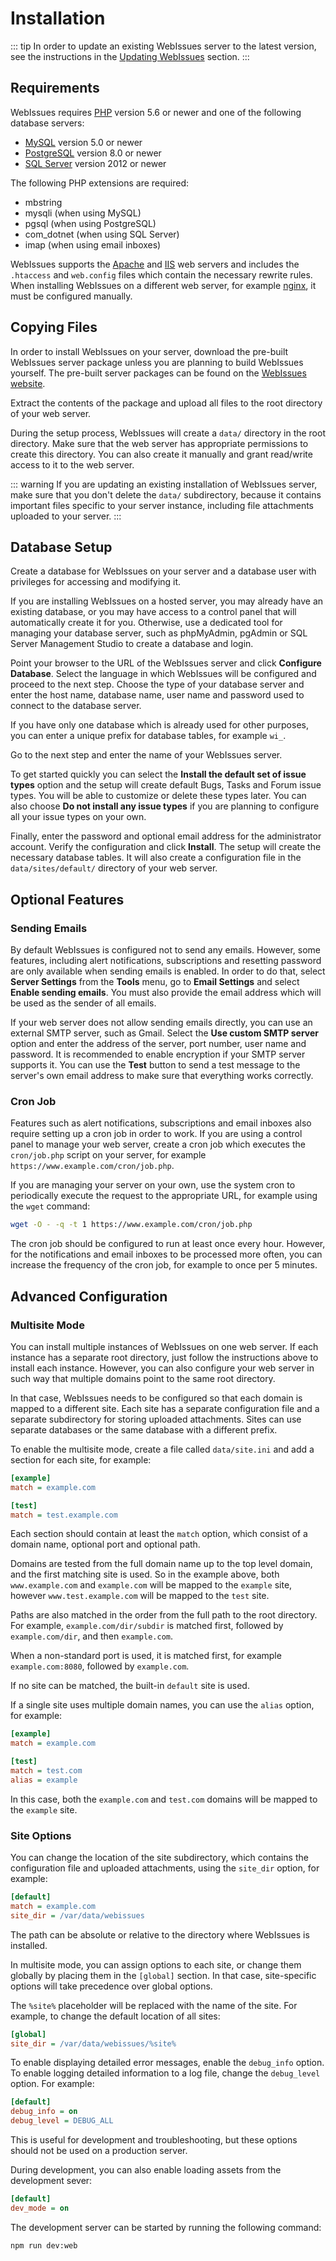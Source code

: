 # Installation

::: tip
In order to update an existing WebIssues server to the latest version, see the instructions in the [Updating WebIssues](./system-administration.md#updating-webissues) section.
:::

## Requirements

WebIssues requires [PHP](https://www.php.net/) version 5.6 or newer and one of the following database servers:
* [MySQL](https://www.mysql.com/) version 5.0 or newer
* [PostgreSQL](https://www.postgresql.org/) version 8.0 or newer
* [SQL Server](https://www.microsoft.com/sql-server) version 2012 or newer

The following PHP extensions are required:

* mbstring
* mysqli (when using MySQL)
* pgsql (when using PostgreSQL)
* com_dotnet (when using SQL Server)
* imap (when using email inboxes)

WebIssues supports the [Apache](https://httpd.apache.org/) and [IIS](https://www.iis.net/) web servers and includes the `.htaccess` and `web.config` files which contain the necessary rewrite rules. When installing WebIssues on a different web server, for example [nginx](https://nginx.org/), it must be configured manually.

## Copying Files

In order to install WebIssues on your server, download the pre-built WebIssues server package unless you are planning to build WebIssues yourself. The pre-built server packages can be found on the [WebIssues website](https://webissues.mimec.org/).

Extract the contents of the package and upload all files to the root directory of your web server.

During the setup process, WebIssues will create a `data/` directory in the root directory. Make sure that the web server has appropriate permissions to create this directory. You can also create it manually and grant read/write access to it to the web server.

::: warning
If you are updating an existing installation of WebIssues server, make sure that you don't delete the `data/` subdirectory, because it contains important files specific to your server instance, including file attachments uploaded to your server.
:::

## Database Setup

Create a database for WebIssues on your server and a database user with privileges for accessing and modifying it.

If you are installing WebIssues on a hosted server, you may already have an existing database, or you may have access to a control panel that will automatically create it for you. Otherwise, use a dedicated tool for managing your database server, such as phpMyAdmin, pgAdmin or SQL Server Management Studio to create a database and login.

Point your browser to the URL of the WebIssues server and click **Configure Database**. Select the language in which WebIssues will be configured and proceed to the next step. Choose the type of your database server and enter the host name, database name, user name and password used to connect to the database server.

If you have only one database which is already used for other purposes, you can enter a unique prefix for database tables, for example `wi_`.

Go to the next step and enter the name of your WebIssues server.

To get started quickly you can select the **Install the default set of issue types** option and the setup will create default Bugs, Tasks and Forum issue types. You will be able to customize or delete these types later. You can also choose **Do not install any issue types** if you are planning to configure all your issue types on your own.

Finally, enter the password and optional email address for the administrator account. Verify the configuration and click **Install**. The setup will create the necessary database tables. It will also create a configuration file in the `data/sites/default/` directory of your web server.

## Optional Features

### Sending Emails

By default WebIssues is configured not to send any emails. However, some features, including alert notifications, subscriptions and resetting password are only available when sending emails is enabled. In order to do that, select **Server Settings** from the **Tools** menu, go to **Email Settings** and select **Enable sending emails**. You must also provide the email address which will be used as the sender of all emails.

If your web server does not allow sending emails directly, you can use an external SMTP server, such as Gmail. Select the **Use custom SMTP server** option and enter the address of the server, port number, user name and password. It is recommended to enable encryption if your SMTP server supports it. You can use the **Test** button to send a test message to the server's own email address to make sure that everything works correctly.

### Cron Job

Features such as alert notifications, subscriptions and email inboxes also require setting up a cron job in order to work. If you are using a control panel to manage your web server, create a cron job which executes the `cron/job.php` script on your server, for example `https://www.example.com/cron/job.php`.

If you are managing your server on your own, use the system cron to periodically execute the request to the appropriate URL, for example using the `wget` command:

```bash
wget -O - -q -t 1 https://www.example.com/cron/job.php
```

The cron job should be configured to run at least once every hour. However, for the notifications and email inboxes to be processed more often, you can increase the frequency of the cron job, for example to once per 5 minutes.

## Advanced Configuration

### Multisite Mode

You can install multiple instances of WebIssues on one web server. If each instance has a separate root directory, just follow the instructions above to install each instance. However, you can also configure your web server in such way that multiple domains point to the same root directory.

In that case, WebIssues needs to be configured so that each domain is mapped to a different site. Each site has a separate configuration file and a separate subdirectory for storing uploaded attachments. Sites can use separate databases or the same database with a different prefix.

To enable the multisite mode, create a file called `data/site.ini` and add a section for each site, for example:

```ini
[example]
match = example.com

[test]
match = test.example.com
```

Each section should contain at least the `match` option, which consist of a domain name, optional port and optional path.

Domains are tested from the full domain name up to the top level domain, and the first matching site is used. So in the example above, both `www.example.com` and `example.com` will be mapped to the `example` site, however `www.test.example.com` will be mapped to the `test` site.

Paths are also matched in the order from the full path to the root directory. For example, `example.com/dir/subdir` is matched first, followed by `example.com/dir`, and then `example.com`.

When a non-standard port is used, it is matched first, for example `example.com:8080`, followed by `example.com`.

If no site can be matched, the built-in `default` site is used.

If a single site uses multiple domain names, you can use the `alias` option, for example:

```ini
[example]
match = example.com

[test]
match = test.com
alias = example
```

In this case, both the `example.com` and `test.com` domains will be mapped to the `example` site.

### Site Options

You can change the location of the site subdirectory, which contains the configuration file and uploaded attachments, using the `site_dir` option, for example:

```ini
[default]
match = example.com
site_dir = /var/data/webissues
```

The path can be absolute or relative to the directory where WebIssues is installed.

In multisite mode, you can assign options to each site, or change them globally by placing them in the `[global]` section. In that case, site-specific options will take precedence over global options.

The `%site%` placeholder will be replaced with the name of the site. For example, to change the default location of all sites:

```ini
[global]
site_dir = /var/data/webissues/%site%
```

To enable displaying detailed error messages, enable the `debug_info` option. To enable logging detailed information to a log file, change the `debug_level` option. For example:

```ini
[default]
debug_info = on
debug_level = DEBUG_ALL
```

This is useful for development and troubleshooting, but these options should not be used on a production server.

During development, you can also enable loading assets from the development sever:

```ini
[default]
dev_mode = on
```

The development server can be started by running the following command:

```bash
npm run dev:web
```
